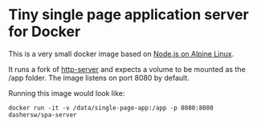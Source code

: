 # Tiny single page application server for Docker

This is a very small docker image based on [Node.js on Alpine Linux](https://github.com/mhart/alpine-node).

It runs a fork of [http-server](https://github.com/indexzero/http-server) and expects a volume to be mounted as the /app folder. The image listens on port 8080 by default.

Running this image would look like:
```
docker run -it -v /data/single-page-app:/app -p 8080:8080 dashersw/spa-server
```
